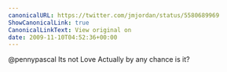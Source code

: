 ```yaml
---
canonicalURL: https://twitter.com/jmjordan/status/5580689969
ShowCanonicalLink: true
CanonicalLinkText: View original on
date: 2009-11-10T04:52:36+00:00
---
```

@pennypascal Its not Love Actually by any chance is it?